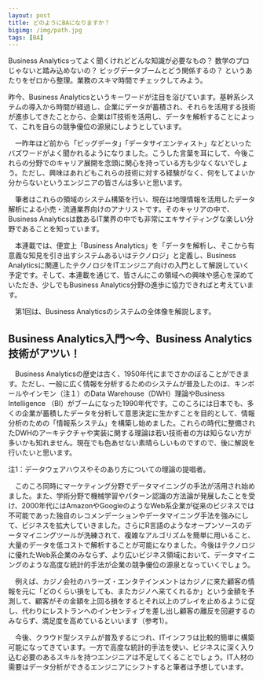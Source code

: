 ```yaml
---
layout: post
title: どのようにBAになりますか？
bigimg: /img/path.jpg
tags: [BA]
---
```


Business Analyticsってよく聞くけれどどんな知識が必要なもの？ 数学のプロじゃないと踏み込めないの？ ビッグデータブームとどう関係するの？ というあたりをゼロから整理。業務のスキマ時間でチェックしてみよう。

昨今、Business Analyticsというキーワードが注目を浴びています。基幹系システムの導入から時間が経過し、企業にデータが蓄積され、それらを活用する技術が進歩してきたことから、企業はIT技術を活用し、データを解析することによって、これを自らの競争優位の源泉にしようとしています。

　一昨年ほど前から「ビッグデータ」「データサイエンティスト」などといったバズワードがよく聞かれるようになりました。こうした言葉を耳にして、今後これらの分野でのキャリア展開を念頭に関心を持っている方も少なくないでしょう。ただし、興味はあれどもこれらの技術に対する経験がなく、何をしてよいか分からないというエンジニアの皆さんは多いと思います。

　筆者はこれらの領域のシステム構築を行い、現在は地理情報を活用したデータ解析による小売・流通業界向けのアナリストです。そのキャリアの中で、Business Analyticsは数あるIT業界の中でも非常にエキサイティングな楽しい分野であることを知っています。

　本連載では、便宜上「Business Analytics」を「データを解析し、そこから有意義な知見を引き出すシステムあるいはテクノロジ」と定義し、Business Analyticsに関連したテクノロジをITエンジニア向けの入門として解説していく予定です。そして、本連載を通じて、皆さんにこの領域への興味や感心を深めていただき、少しでもBusiness Analytics分野の進歩に協力できればと考えています。


　第1回は、Business Analyticsのシステムの全体像を解説します。

## Business Analytics入門～今、Business Analytics技術がアツい！
　Business Analyticsの歴史は古く、1950年代にまでさかのぼることができます。ただし、一般に広く情報を分析するためのシステムが普及したのは、キンボールやインモン（注１）のData Warehouse（DWH）理論やBusiness Intelligence （BI）がブームになった1990年代です。このころには日本でも、多くの企業が蓄積したデータを分析して意思決定に生かすことを目的として、情報分析のための「情報系システム」を構築し始めました。これらの時代に整備されたDWHのアーキテクチャや実装に関する理論は若い技術者の方は知らない方が多いかも知れません。現在でも色あせない素晴らしいものですので、後に解説を行いたいと思います。

注1：データウェアハウスやそのあり方についての理論の提唱者。


　このころ同時にマーケティング分野でデータマイニングの手法が活用され始めました。また、学術分野で機械学習やパターン認識の方法論が発展したことを受け、2000年代にはAmazonやGoogleのようなWeb系企業が従来のビジネスでは不可能であった独自のレコメンデーションやデータマイニング手法を強みにして、ビジネスを拡大していきました。さらにR言語のようなオープンソースのデータマイニングツールが洗練されて、複雑なアルゴリズムを簡単に用いること、大量のデータを低コストで解析することが可能になりました。今後はテクノロジに優れたWeb系企業のみならず、より広いビジネス領域において、データマイニングのような高度な統計的手法が企業の競争優位の源泉となっていくでしょう。

　例えば、カジノ会社のハラーズ・エンタテインメントはカジノに来た顧客の情報を元に「どのくらい損をしても、またカジノへ来てくれるか」という金額を予測して、顧客がその金額を上回る損をするとそれ以上のプレイを止めるように促し、代わりにレストランへのインセンティブを差し出し顧客の離反を回避するのみならず、満足度を高めているといいます（参考1）。

　今後、クラウド型システムが普及するにつれ、ITインフラは比較的簡単に構築可能になってきています。一方で高度な統計的手法を使い、ビジネスに深く入り込む必要のあるスキルを持つエンジニアは不足してくることでしょう。IT人材の需要はデータ分析ができるエンジニアにシフトすると筆者は予想しています。